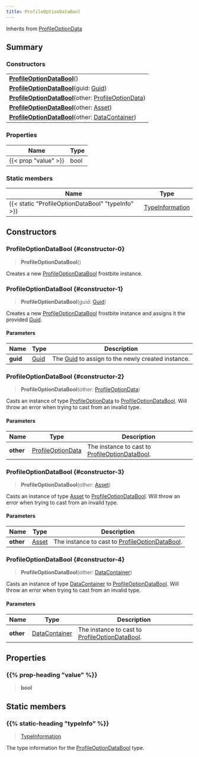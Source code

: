 ```yaml
---
title: ProfileOptionDataBool
---
```


Inherits from 
[ProfileOptionData](/vext/ref/fb/profileoptiondata)

## Summary
### Constructors
| |
| ----------- |
| **[ProfileOptionDataBool](#constructor-0)**() |
| **[ProfileOptionDataBool](#constructor-1)**(guid: [Guid](/vext/ref/shared/class/guid)) |
| **[ProfileOptionDataBool](#constructor-2)**(other: [ProfileOptionData](/vext/ref/fb/profileoptiondata)) |
| **[ProfileOptionDataBool](#constructor-3)**(other: [Asset](/vext/ref/fb/asset)) |
| **[ProfileOptionDataBool](#constructor-4)**(other: [DataContainer](/vext/ref/shared/class/datacontainer)) |

### Properties
| Name | Type |
| ---- | ---- |
| {{< prop "value" >}} | bool |

### Static members
| Name | Type |
| ---- | ---- |
| {{< static "ProfileOptionDataBool" "typeInfo" >}} | [TypeInformation](/vext/ref/shared/class/typeinformation) |

## Constructors
### ProfileOptionDataBool {#constructor-0}
> **ProfileOptionDataBool**()

Creates a new [ProfileOptionDataBool](/vext/ref/fb/profileoptiondatabool) frostbite instance.

### ProfileOptionDataBool {#constructor-1}
> **ProfileOptionDataBool**(guid: [Guid](/vext/ref/shared/class/guid))

Creates a new [ProfileOptionDataBool](/vext/ref/fb/profileoptiondatabool) frostbite instance and assigns it the provided [Guid](/vext/ref/shared/class/guid).

#### Parameters
| Name | Type | Description |
| ---- | ---- | ----------- |
| **guid** | [Guid](/vext/ref/shared/class/guid) | The [Guid](/vext/ref/shared/class/guid) to assign to the newly created instance. |

### ProfileOptionDataBool {#constructor-2}
> **ProfileOptionDataBool**(other: [ProfileOptionData](/vext/ref/fb/profileoptiondata))

Casts an instance of type [ProfileOptionData](/vext/ref/fb/profileoptiondata) to [ProfileOptionDataBool](/vext/ref/fb/profileoptiondatabool). Will throw an error when trying to cast from an invalid type.

#### Parameters
| Name | Type | Description |
| ---- | ---- | ----------- |
| **other** | [ProfileOptionData](/vext/ref/fb/profileoptiondata) | The instance to cast to [ProfileOptionDataBool](/vext/ref/fb/profileoptiondatabool). |

### ProfileOptionDataBool {#constructor-3}
> **ProfileOptionDataBool**(other: [Asset](/vext/ref/fb/asset))

Casts an instance of type [Asset](/vext/ref/fb/asset) to [ProfileOptionDataBool](/vext/ref/fb/profileoptiondatabool). Will throw an error when trying to cast from an invalid type.

#### Parameters
| Name | Type | Description |
| ---- | ---- | ----------- |
| **other** | [Asset](/vext/ref/fb/asset) | The instance to cast to [ProfileOptionDataBool](/vext/ref/fb/profileoptiondatabool). |

### ProfileOptionDataBool {#constructor-4}
> **ProfileOptionDataBool**(other: [DataContainer](/vext/ref/shared/class/datacontainer))

Casts an instance of type [DataContainer](/vext/ref/shared/class/datacontainer) to [ProfileOptionDataBool](/vext/ref/fb/profileoptiondatabool). Will throw an error when trying to cast from an invalid type.

#### Parameters
| Name | Type | Description |
| ---- | ---- | ----------- |
| **other** | [DataContainer](/vext/ref/shared/class/datacontainer) | The instance to cast to [ProfileOptionDataBool](/vext/ref/fb/profileoptiondatabool). |

## Properties
### {{% prop-heading "value" %}}
> **bool**

## Static members
### {{% static-heading "typeInfo" %}}
> [TypeInformation](/vext/ref/shared/class/typeinformation)

The type information for the [ProfileOptionDataBool](/vext/ref/fb/profileoptiondatabool) type.


